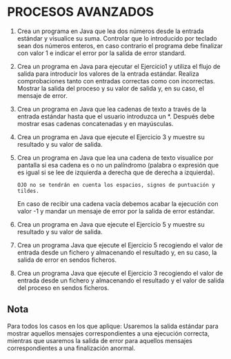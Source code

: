 # PROCESOS AVANZADOS

1.	Crea un programa en Java que lea dos números desde la entrada estándar y visualice su suma. Controlar que lo introducido por teclado sean dos números enteros, en caso contrario el programa debe finalizar con valor 1 e indicar el error por la salida de error standard.

2.	Crea un programa en Java para ejecutar el Ejercicio1 y utiliza el flujo de salida para introducir los valores de la entrada estándar. Realiza comprobaciones tanto con entradas correctas como con incorrectas. Mostrar la salida del proceso y su valor de salida y, en su caso, el mensaje de error.

3.	Crea un programa en Java que lea cadenas de texto a través de la entrada estándar hasta que el usuario introduzca un *. Después debe mostrar esas cadenas concatenadas y en mayúsculas.

4.	Crea un programa en Java que ejecute el Ejercicio 3 y muestre su resultado y su valor de salida.

5.	Crea un programa en Java que lea una cadena de texto visualice por pantalla si esa cadena es o no un palíndromo (palabra o expresión que es igual si se lee de izquierda a derecha que de derecha a izquierda).

        OJO no se tendrán en cuenta los espacios, signos de puntuación y tildes. 
    En caso de recibir una cadena vacía debemos acabar la ejecución con valor -1 y mandar un mensaje de error por la salida de error estándar. 

6.	Crea un programa en Java que ejecute el Ejercicio 5 y muestre su resultado y su valor de salida.

7.	Crea un programa Java que ejecute el Ejercicio 5 recogiendo el valor de entrada desde un fichero y almacenando el resultado y, en su caso, la salida de error en sendos ficheros.

8.	Crea un programa Java que ejecute el Ejercicio 3 recogiendo el valor de entrada desde un fichero y almacenando el resultado y el valor de salida del proceso en sendos ficheros.


## Nota

Para todos los casos en los que aplique: Usaremos la salida estándar para mostrar aquellos mensajes correspondientes a una ejecución correcta, mientras que usaremos la salida de error para aquellos mensajes correspondientes a una finalización anormal.
